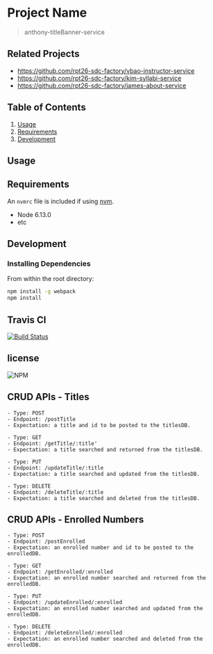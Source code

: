 # Project Name

> anthony-titleBanner-service

## Related Projects

  - https://github.com/rpt26-sdc-factory/vbao-instructor-service
  - https://github.com/rpt26-sdc-factory/kim-syllabi-service
  - https://github.com/rpt26-sdc-factory/james-about-service

## Table of Contents

1. [Usage](#Usage)
1. [Requirements](#requirements)
1. [Development](#development)

## Usage


## Requirements

An `nvmrc` file is included if using [nvm](https://github.com/creationix/nvm).

- Node 6.13.0
- etc

## Development

### Installing Dependencies

From within the root directory:

```sh
npm install -g webpack
npm install
```

## Travis CI
[![Build Status](https://travis-ci.org/Ingenuity-rpt26/vinay-titleBanner-service.svg?branch=main)](https://travis-ci.org/Ingenuity-rpt26/vinay-titleBanner-service)


## license
![NPM](https://img.shields.io/npm/l/express)

## CRUD APIs - Titles
```
- Type: POST
- Endpoint: /postTitle
- Expectation: a title and id to be posted to the titlesDB.

- Type: GET
- Endpoint: /getTitle/:title'
- Expectation: a title searched and returned from the titlesDB.

- Type: PUT
- Endpoint: /updateTitle/:title
- Expectation: a title searched and updated from the titlesDB.

- Type: DELETE
- Endpoint: /deleteTitle/:title
- Expectation: a title searched and deleted from the titlesDB.
```

## CRUD APIs - Enrolled Numbers
```
- Type: POST
- Endpoint: /postEnrolled
- Expectation: an enrolled number and id to be posted to the enrolledDB.

- Type: GET
- Endpoint: /getEnrolled/:enrolled
- Expectation: an enrolled number searched and returned from the enrolledDB.

- Type: PUT
- Endpoint: /updateEnrolled/:enrolled
- Expectation: an enrolled number searched and updated from the enrolledDB.

- Type: DELETE
- Endpoint: /deleteEnrolled/:enrolled
- Expectation: an enrolled number searched and deleted from the enrolledDB.
```





